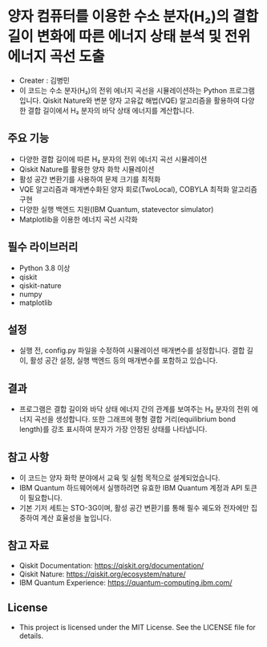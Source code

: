 # 양자 컴퓨터를 이용한 수소 분자(H₂)의 결합 길이 변화에 따른 에너지 상태 분석 및 전위 에너지 곡선 도출

- Creater : 김병민
- 이 코드는 수소 분자(H₂)의 전위 에너지 곡선을 시뮬레이션하는 Python 프로그램입니다. Qiskit Nature와 변분 양자 고유값 해법(VQE) 알고리즘을 활용하여 다양한 결합 길이에서 H₂ 분자의 바닥 상태 에너지를 계산합니다.



## 주요 기능

- 다양한 결합 길이에 따른 H₂ 분자의 전위 에너지 곡선 시뮬레이션
- Qiskit Nature를 활용한 양자 화학 시뮬레이션
- 활성 공간 변환기를 사용하여 문제 크기를 최적화
- VQE 알고리즘과 매개변수화된 양자 회로(TwoLocal), COBYLA 최적화 알고리즘 구현
- 다양한 실행 백엔드 지원(IBM Quantum, statevector simulator)
- Matplotlib을 이용한 에너지 곡선 시각화



## 필수 라이브러리

- Python 3.8 이상
- qiskit
- qiskit-nature
- numpy
- matplotlib



## 설정

- 실행 전, config.py 파일을 수정하여 시뮬레이션 매개변수를 설정합니다. 결합 길이, 활성 공간 설정, 실행 백엔드 등의 매개변수를 포함하고 있습니다.



## 결과

- 프로그램은 결합 길이와 바닥 상태 에너지 간의 관계를 보여주는 H₂ 분자의 전위 에너지 곡선을 생성합니다. 또한 그래프에 평형 결합 거리(equilibrium bond length)를 강조 표시하여 분자가 가장 안정된 상태를 나타냅니다.



## 참고 사항

- 이 코드는 양자 화학 분야에서 교육 및 실험 목적으로 설계되었습니다.
- IBM Quantum 하드웨어에서 실행하려면 유효한 IBM Quantum 계정과 API 토큰이 필요합니다.
- 기본 기저 세트는 STO-3G이며, 활성 공간 변환기를 통해 필수 궤도와 전자에만 집중하여 계산 효율성을 높입니다.



## 참고 자료

- Qiskit Documentation: https://qiskit.org/documentation/
- Qiskit Nature: https://qiskit.org/ecosystem/nature/
- IBM Quantum Experience: https://quantum-computing.ibm.com/



## License

- This project is licensed under the MIT License. See the LICENSE file for details.
